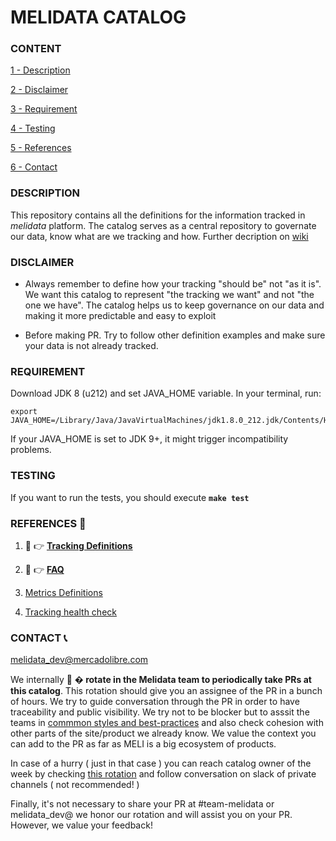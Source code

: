 # MELIDATA CATALOG

### CONTENT

[1 - Description](#description)

[2 - Disclaimer](#disclaimer)

[3 - Requirement](#requirement)

[4 - Testing](#testing)

[5 - References](#references)

[6 - Contact](#contact)


### DESCRIPTION

This repository contains all the definitions for the information tracked in *melidata* platform. The catalog serves as a central repository to governate our data, know what are we tracking and how. Further decription on [wiki](https://sites.google.com/mercadolibre.com/melidata/tracking/melidata-catalog)

### DISCLAIMER

- Always remember to define how your tracking "should be" not "as it is". We want this catalog to represent "the tracking we want" and not "the one we have". The catalog helps us to keep governance on our data and making it more predictable and easy to exploit

- Before making PR. Try to follow other definition examples and make sure your data is not already tracked. 

### REQUIREMENT

Download JDK 8 (u212) and set JAVA_HOME variable. In your terminal, run:

```
export JAVA_HOME=/Library/Java/JavaVirtualMachines/jdk1.8.0_212.jdk/Contents/Home 
```

If your JAVA_HOME is set to JDK 9+, it might trigger incompatibility problems.

### TESTING

If you want to run the tests, you should execute **```make test```**

### REFERENCES 📖

1. 📖  👉 [**Tracking Definitions**](https://github.com/mercadolibre/fury_melidata-catalog-definitions/wiki/Tracking-Style-Guide)

2. 📖  👉 [**FAQ**](https://github.com/mercadolibre/fury_melidata-catalog-definitions/wiki/FAQ) 

3. [Metrics Definitions](https://github.com/mercadolibre/fury_melidata-catalog-definitions/wiki/New-Metric)

4. [Tracking health check](https://github.com/mercadolibre/fury_melidata-catalog-definitions/wiki/Catalog-health-check)


### CONTACT 📞
<melidata_dev@mercadolibre.com>

We internally 🔄  **� rotate in the Melidata team to periodically take PRs at this catalog**. This rotation should give you an assignee of the PR in a bunch of hours. We try to guide conversation through the PR in order to have traceability and public visibility. We try not to be blocker but to asssit the teams in [commmon styles and best-practices](https://github.com/mercadolibre/fury_melidata-catalog-definitions/wiki/Tracking-Style-Guide) and also check cohesion with other parts of the site/product we already know. We value the context you can add to the PR as far as MELI is a big ecosystem of products.

In case of a hurry ( just in that case ) you can reach catalog owner of the week by checking [this rotation](https://nasdaq-meli.app.opsgenie.com/settings/schedule/detail/e9e18d88-3536-4572-9351-6ab680d4b1ed) and follow conversation on slack of private channels ( not recommended! )

Finally, it's not necessary to share your PR at #team-melidata or melidata_dev@ we honor our rotation and will assist you on your PR. However, we value your feedback!
